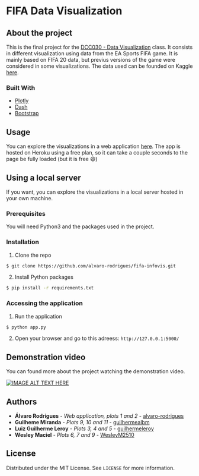 # FIFA Data Visualization


## About the project

This is the final project for the [DCC030 - Data Visualization](https://homepages.dcc.ufmg.br/~raquelcm/index.php?alias=visualizacao) class. It consists in different visualization using data from the EA Sports FIFA game. It is mainly based on FIFA 20 data, but previus versions of the game were considered in some visualizations. The data used can be founded on Kaggle [here](https://www.kaggle.com/stefanoleone992/fifa-20-complete-player-dataset).

### Built With

* [Plotly](https://plotly.com/)
* [Dash](https://dash.plotly.com/)
* [Bootstrap](https://dash-bootstrap-components.opensource.faculty.ai/)

## Usage

You can explore the visualizations in a web application [here](https://fifa-infovis.herokuapp.com/). The app is hosted on Heroku using a free plan, so it can take a couple seconds to the page be fully loaded (but it is free :smile:)

## Using a local server

If you want, you can explore the visualizations in a local server hosted in your own machine.

### Prerequisites

You will need Python3 and the packages used in the project.

### Installation

1. Clone the repo
```sh
$ git clone https://github.com/alvaro-rodrigues/fifa-infovis.git
```
2. Install Python packages
```sh
$ pip install -r requirements.txt
```
### Accessing the application

1. Run the application
```sh
$ python app.py
```
2. Open your browser and go to this adreess: `http://127.0.0.1:5000/`

## Demonstration video

You can found more about the project watching the demonstration video.

[![IMAGE ALT TEXT HERE](https://img.youtube.com/vi/1CaibmPOb8A/0.jpg)](https://www.youtube.com/watch?v=1CaibmPOb8A)

## Authors
* **Álvaro Rodrigues** - *Web application, plots 1 and 2* - [alvaro-rodrigues](https://github.com/alvaro-rodrigues)
* **Guilheme Miranda** - *Plots 9, 10 and 11* - [guilhermealbm](https://github.com/guilhermealbm)
* **Luiz Guilherme Leroy** - *Plots 3, 4 and 5* - [guilhermeleroy](https://github.com/guilhermeleroy)
* **Wesley Maciel** - *Plots 6, 7 and 9* - [WesleyM2510](https://github.com/WesleyM2510)

## License

Distributed under the MIT License. See `LICENSE` for more information.